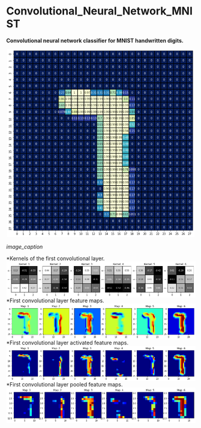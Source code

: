 # Convolutional_Neural_Network_MNIST
**Convolutional neural network classifier for MNIST handwritten digits.**

<p align="center">
<img width="500" height="500" src="/Project_Image.png">
  
<em>image_caption</em>
</p>  
  

*Kernels of the first convolutional layer.
<img align="left" src="/Filter_Kernels_CL1.png">

*First convolutional layer feature maps.
<img align="left" src="/Feature_Maps_CL1.png">

*First convolutional layer activated feature maps.
<img align="left" src="/Activated_Feature_Maps_CL1.png">

*First convolutional layer pooled feature maps.
<img align="left" src="/Pooled_Feature_Maps_CL1.png">

